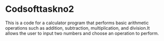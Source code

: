 # Codsofttaskno2
This is a code for a calculator program that performs basic arithmetic operations such as addition, subtraction, multiplication, and division.It allows the user to input two numbers and choose an operation to perform.
